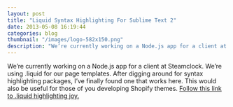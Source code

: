 ```yaml
---
layout: post
title: "Liquid Syntax Highlighting For Sublime Text 2"
date: 2013-05-08 16:19:44
categories: blog
thumbnail: "/images/logo-582x150.png"
description: "We’re currently working on a Node.js app for a client at Steamclock. We’re using .liquid for our page templates."
---
```

We’re currently working on a Node.js app for a client at Steamclock. We’re using .liquid for our page templates. After digging around for syntax highlighting packages, I’ve finally found one that works here. This would also be useful for those of you developing Shopify themes.
<a href="https://bitbucket.org/granteagon/shopify-liquid/src/ccb7a8040615/README.rst" title="Link To Bitbucket Repo for Liquid Syntax highlighting" target="_blank">Follow this link to .liquid highlighting joy.</a>